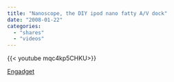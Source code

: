 ```yaml
---
title: "Nanoscope, the DIY ipod nano fatty A/V dock"
date: "2008-01-22"
categories:
  - "shares"
  - "videos"
---
```


<div style="width: 70vw;">{{< youtube mqc4kp5CHKU>}}</div>

[Engadget](http://www.engadget.com/2008/01/20/nanoscope-the-diy-ipod-nano-fatty-a-v-dock/)
